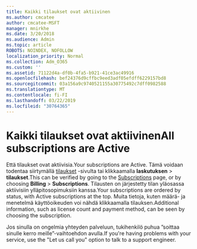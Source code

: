```yaml
---
title: Kaikki tilaukset ovat aktiivinen
ms.author: cmcatee
author: cmcatee-MSFT
manager: mnirkhe
ms.date: 3/20/2018
ms.audience: Admin
ms.topic: article
ROBOTS: NOINDEX, NOFOLLOW
localization_priority: Normal
ms.collection: Adm_O365
ms.custom: ''
ms.assetid: 71122d4a-df0b-4fa5-b921-41ce3ac49916
ms.openlocfilehash: bef24376d9cffbc9eed3adf05efdff6229157bd8
ms.sourcegitcommit: 03a156a9c9740521155a30775492c7dff0982588
ms.translationtype: MT
ms.contentlocale: fi-FI
ms.lasthandoff: 03/22/2019
ms.locfileid: "30764365"
---
```

# <a name="all-subscriptions-are-active"></a><span data-ttu-id="ff653-102">Kaikki tilaukset ovat aktiivinen</span><span class="sxs-lookup"><span data-stu-id="ff653-102">All subscriptions are Active</span></span>

<span data-ttu-id="ff653-103">Että tilaukset ovat aktiivisia.</span><span class="sxs-lookup"><span data-stu-id="ff653-103">Your subscriptions are Active.</span></span> <span data-ttu-id="ff653-104">Tämä voidaan todentaa siirtymällä [tilaukset](https://go.microsoft.com/fwlink/p/?linkid=842054) -sivulta tai klikkaamalla **laskutuksen** \> **tilaukset**.</span><span class="sxs-lookup"><span data-stu-id="ff653-104">This can be verified by going to the [Subscriptions](https://go.microsoft.com/fwlink/p/?linkid=842054) page, or by choosing **Billing** \> **Subscriptions**.</span></span> <span data-ttu-id="ff653-105">Tilausten on järjestetty tilan yläosassa aktiivisiin ylläpitosopimuksiin kanssa.</span><span class="sxs-lookup"><span data-stu-id="ff653-105">Your subscriptions are ordered by status, with Active subscriptions at the top.</span></span> <span data-ttu-id="ff653-106">Muita tietoja, kuten määrä- ja menetelmä käyttöoikeuden voi nähdä klikkaamalla tilauksen.</span><span class="sxs-lookup"><span data-stu-id="ff653-106">Additional information, such as license count and payment method, can be seen by choosing the subscription.</span></span>
  
<span data-ttu-id="ff653-107">Jos sinulla on ongelmia yhteyden palveluun, tukihenkilö puhua ”soittaa sinulle kerro meille”-vaihtoehdon avulla.</span><span class="sxs-lookup"><span data-stu-id="ff653-107">If you're having problems with your service, use the "Let us call you" option to talk to a support engineer.</span></span>
  

